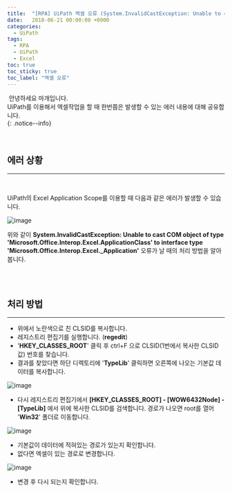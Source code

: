 ```yaml
---
title:  "[RPA] UiPath 엑셀 오류 (System.InvalidCastException: Unable to cast COM object of type)"
date:   2018-06-21 00:00:00 +0900
categories:
  - UiPath
tags:
  - RPA
  - UiPath
  - Excel
toc: true
toc_sticky: true
toc_label: "엑셀 오류"
---
```


&nbsp;안녕하세요 마개입니다.  
UiPath를 이용해서 엑셀작업을 할 때 한번쯤은 발생할 수 있는 에러 내용에 대해 공유합니다.  
{: .notice--info}

<br>


## 에러 상황
---

<br>

UiPath의 Excel Application Scope를 이용할 때 다음과 같은 에러가 발생할 수 있습니다. 

![image](https://user-images.githubusercontent.com/78892113/143771933-0ffee76e-09d6-4105-8930-d0d3f3bb39ab.png)


위와 같이 **System.InvalidCastException: Unable to cast COM object of type 'Microsoft.Office.Interop.Excel.ApplicationClass' to interface type 'Microsoft.Office.Interop.Excel._Application'** 오류가 날 때의 처리 방법을 알아봅니다.

<br><br>

## 처리 방법
---

* 위에서 노란색으로 친 CLSID를 복사합니다.
* 레지스트리 편집기를 실행합니다. (**regedit**)
* '**HKEY_CLASSES_ROOT**' 클릭 후 ctrl+F 으로 CLSID(1번에서 복사한 CLSID값) 번호를 찾습니다.
* 결과를 찾았다면 하단 디렉토리에 '**TypeLib**' 클릭하면 오른쪽에 나오는 기본값 데이터를 복사합니다.

![image](https://user-images.githubusercontent.com/78892113/143772400-76488bde-a385-4c7f-a2b1-a544c9e5dac3.png)

* 다시 레지스트리 편집기에서 **[HKEY_CLASSES_ROOT] - [WOW6432Node] - [TypeLib]** 에서 위에 복사한 CLSID를 검색합니다. 경로가 나오면 root를 열어 '**Win32**' 폴더로 이동합니다.

![image](https://user-images.githubusercontent.com/78892113/143772438-e06c91ac-60a9-4ad2-8b2e-de1584afb186.png)

* 기본값이 데이터에 적혀있는 경로가 있는지 확인합니다.
* 없다면 엑셀이 있는 경로로 변경합니다.

![image](https://user-images.githubusercontent.com/78892113/143772489-ca50fa22-611c-4e5d-ad8b-ac28fbcc686b.png)

* 변경 후 다시 되는지 확인합니다.